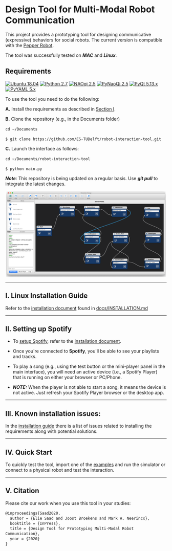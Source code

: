 # Design Tool for Multi-Modal Robot Communication

This project provides a prototyping tool for designing communicative (expressive) behaviors for social robots. The current version is compatible with the [Pepper Robot](https://www.ald.softbankrobotics.com/en/robots/pepper).

The tool was successfully tested on ***MAC*** and ***Linux***.

## Requirements
[![Ubuntu 18.04](https://img.shields.io/badge/Ubuntu-18.04%20LTS-orange)](https://www.ubuntu.com/download/desktop)
[![Python 2.7](https://img.shields.io/badge/Python-2.7.14-yellow.svg)](https://www.python.org/downloads/)
[![NAOqi 2.5](https://img.shields.io/badge/NAOqi-2.5-blue.svg)](http://doc.aldebaran.com/2-5/dev/python/install_guide.html)
[![PyNaoQi 2.5](https://img.shields.io/badge/PyNaoqi-2.5.5.5-green.svg)](http://doc.aldebaran.com/2-5/dev/community_software.html#retrieving-software)
[![PyQt 5.13.x](https://img.shields.io/badge/PyQt-5.x.x-brightgreen.svg)](https://pypi.org/project/PyQt5/5.9.2/)
[![PyYAML 5.x](https://img.shields.io/badge/PyYAML-5.x-blue)](https://github.com/yaml/pyyaml)

To use the tool you need to do the following:

**A.** Install the requirements as described in [Section I](#i-linux-installation-guide).

**B.** Clone the repository (e.g., in the Documents folder)

`cd ~/Documents`

`$ git clone https://github.com/ES-TUDelft/robot-interaction-tool.git`

**C.** Launch the interface as follows:

`cd ~/Documents/robot-interaction-tool`

`$ python main.py`

***Note***: This repository is being updated on a regular basis. Use ***git pull*** to integrate the latest changes.

<div align="center">
  <img src="interaction_manager/ui/ui_view.png" width="500px" />
</div>

---

## I. Linux Installation Guide

Refer to the [installation document](https://github.com/ES-TUDelft/robot-interaction-tool/blob/master/docs/INSTALLATION.md) found in [docs/INSTALLATION.md](https://github.com/ES-TUDelft/robot-interaction-tool/blob/master/docs/INSTALLATION.md)

---

## II. Setting up Spotify

* To [setup Spotify](https://github.com/ES-TUDelft/robot-interaction-tool/blob/master/docs/INSTALLATION.md#ii-setting-up-spotify), refer to the [installation document](https://github.com/ES-TUDelft/robot-interaction-tool/blob/master/docs/INSTALLATION.md).

* Once you're connected to **Spotify**, you'll be able to see your playlists and tracks.

* To play a song (e.g., using the test button or the mini-player panel in the main interface), you will need an active device (i.e., a Spotify Player) that is running on either your browser or PC/Phone.

* ***NOTE:*** When the player is not able to start a song, it means the device is not active. Just refresh your Spotify Player browser or the desktop app. 

---

## III. Known installation issues: 

In the [installation guide](https://github.com/ES-TUDelft/robot-interaction-tool/blob/master/docs/INSTALLATION.md) there is a list of issues related to installing the requirements along with potential solutions.

---

## IV. Quick Start

To quickly test the tool, import one of the [examples](https://github.com/ES-TUDelft/robot-interaction-tool/tree/master/examples) and run the simulator or connect to a physical robot and test the interaction.

---

## V. Citation
Please cite our work when you use this tool in your studies:

    @inproceedings{Saad2020,
      author = {Elie Saad and Joost Broekens and Mark A. Neerincx},
      booktitle = {InPress},
      title = {Design Tool for Prototyping Multi-Modal Robot Communication},
      year = {2020}
    }
